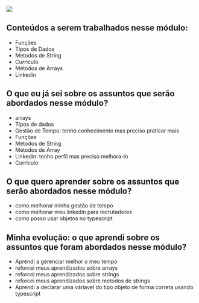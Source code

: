 ![](https://i.imgur.com/xG74tOh.png)

## Conteúdos a serem trabalhados nesse módulo:

- Funções
- Tipos de Dados
- Metodos de String
- Curriculo
- Métodos de Arrays
- Linkedin

## O que eu já sei sobre os assuntos que serão abordados nesse módulo?

- arrays
- Tipos de dados
- Gestão de Tempo: tenho conhecimento mas preciso praticar mais
- Funções
- Métodos de String
- Métodos de Array
- Linkedin: tenho perfil mas preciso melhora-lo
- Curriculo

## O que quero aprender sobre os assuntos que serão abordados nesse módulo?

- como melhorar minha gestão de tempo
- como melhorar meu linkedin para recrutadores
- como posso usar objetos no typescript 

## Minha evolução: o que aprendi sobre os assuntos que foram abordados nesse módulo?

- Aprendi a gerenciar melhor o meu tempo
- reforcei meus aprendizados sobre arrays
- reforcei meus aprendizados sobre strings
- reforcei meus aprendizados sobre metodos de strings
- Aprendi a declarar uma váriavel do tipo objeto de forma correta usando typescript

